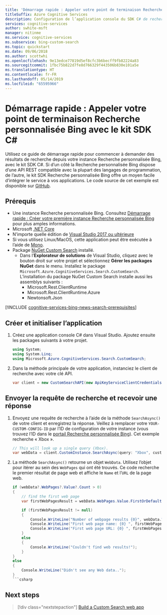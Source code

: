 ```yaml
---
title: 'Démarrage rapide : Appeler votre point de terminaison Recherche personnalisée Bing avec le kit SDK C# | Microsoft Docs'
titleSuffix: Azure Cognitive Services
description: Configuration de l’application console du SDK C# de recherche personnalisée.
services: cognitive-services
author: swhite-msft
manager: nitinme
ms.service: cognitive-services
ms.subservice: bing-custom-search
ms.topic: quickstart
ms.date: 09/06/2018
ms.author: scottwhi
ms.openlocfilehash: 9e13edce77819d5ef8cfc3b6becff9fb82224a83
ms.sourcegitcommit: 1fbc75b822d7fe8d766329f443506b830e101a5e
ms.translationtype: HT
ms.contentlocale: fr-FR
ms.lasthandoff: 05/14/2019
ms.locfileid: "65595966"
---
```

# <a name="quickstart-call-your-bing-custom-search-endpoint-using-the-c-sdk"></a>Démarrage rapide : Appeler votre point de terminaison Recherche personnalisée Bing avec le kit SDK C# 

Utilisez ce guide de démarrage rapide pour commencer à demander des résultats de recherche depuis votre instance Recherche personnalisée Bing, avec le kit SDK C#. Si d’un côté la Recherche personnalisée Bing dispose d’une API REST compatible avec la plupart des langages de programmation, de l’autre, le kit SDK Recherche personnalisée Bing offre un moyen facile d’intégrer le service à vos applications. Le code source de cet exemple est disponible sur [GitHub](https://github.com/Azure-Samples/cognitive-services-dotnet-sdk-samples/tree/master/BingSearchv7/BingCustomWebSearch).

## <a name="prerequisites"></a>Prérequis

- Une instance Recherche personnalisée Bing. Consultez [Démarrage rapide : Créer votre première instance Recherche personnalisée Bing](quick-start.md) pour plus amples informations.
- Microsoft [.NET Core](https://www.microsoft.com/net/download/core)
- N’importe quelle édition de [Visual Studio 2017 ou ultérieure](https://www.visualstudio.com/downloads/)
- Si vous utilisez Linux/MacOS, cette application peut être exécutée à l’aide de [Mono](https://www.mono-project.com/).
- Package [NuGet Custom Search](https://www.nuget.org/packages/Microsoft.Azure.CognitiveServices.Search.CustomSearch/1.2.0) installé. 
    - Dans l’**Explorateur de solutions** de Visual Studio, cliquez avec le bouton droit sur votre projet et sélectionnez **Gérer les packages NuGet** dans le menu. Installez le package `Microsoft.Azure.CognitiveServices.Search.CustomSearch`. L’installation du package NuGet Custom Search installe aussi les assemblys suivants :
        - Microsoft.Rest.ClientRuntime
        - Microsoft.Rest.ClientRuntime.Azure
        - Newtonsoft.Json

[!INCLUDE [cognitive-services-bing-news-search-prerequisites](../../../includes/cognitive-services-bing-custom-search-signup-requirements.md)]


## <a name="create-and-initialize-the-application"></a>Créer et initialiser l’application

1. Créez une application console C# dans Visual Studio. Ajoutez ensuite les packages suivants à votre projet.

    ```csharp
    using System;
    using System.Linq;
    using Microsoft.Azure.CognitiveServices.Search.CustomSearch;
    ```

2. Dans la méthode principale de votre application, instanciez le client de recherche avec votre clé API.

    ```csharp
    var client = new CustomSearchAPI(new ApiKeyServiceClientCredentials("YOUR-SUBSCRIPTION-KEY"));
    ```

## <a name="send-the-search-request-and-receive-a-response"></a>Envoyer la requête de recherche et recevoir une réponse
    
1. Envoyez une requête de recherche à l’aide de la méthode `SearchAsync()` de votre client et enregistrez la réponse. Veillez à remplacer votre `YOUR-CUSTOM-CONFIG-ID` par l’ID de configuration de votre instance (vous trouvez l’ID dans le [portail Recherche personnalisée Bing](https://www.customsearch.ai/)). Cet exemple recherche « Xbox ».

    ```csharp
    // This will look up a single query (Xbox).
    var webData = client.CustomInstance.SearchAsync(query: "Xbox", customConfig: Int32.Parse("YOUR-CUSTOM-CONFIG-ID")).Result;
    ```

2. La méthode `SearchAsync()` retourne un objet `WebData`. Utilisez l’objet pour itérer au sein des `WebPages` qui ont été trouvés. Ce code recherche le premier résultat de page web et affiche le `Name` et l’`URL` de la page web.

    ```csharp
    if (webData?.WebPages?.Value?.Count > 0)
    {
        // find the first web page
        var firstWebPagesResult = webData.WebPages.Value.FirstOrDefault();

        if (firstWebPagesResult != null)
        {
            Console.WriteLine("Number of webpage results {0}", webData.WebPages.Value.Count);
            Console.WriteLine("First web page name: {0} ", firstWebPagesResult.Name);
            Console.WriteLine("First web page URL: {0} ", firstWebPagesResult.Url);
        }
        else
        {
            Console.WriteLine("Couldn't find web results!");
        }
    }
    else
    {
        Console.WriteLine("Didn't see any Web data..");
    }
    ```csharp

## Next steps

> [!div class="nextstepaction"]
> [Build a Custom Search web app](./tutorials/custom-search-web-page.md)
